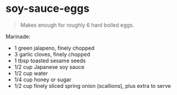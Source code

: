 # soy-sauce-eggs

> Makes enough for roughly 6 hard boiled eggs.

Marinade:
- 1 green jalapeno, finely chopped
- 3 garlic cloves, finely chopped
- 1 tbsp toasted sesame seeds
- 1/2 cup Japanese soy sauce
- 1/2 cup water
- 1/4 cup honey or sugar
- 1/2 cup finely sliced spring onion (scallions), plus extra to serve
